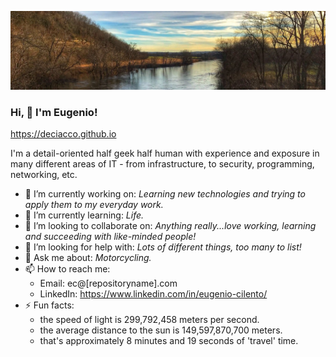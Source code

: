 ![](1609282245699.jpg)

### Hi, 👋 I'm Eugenio!

https://deciacco.github.io

I'm a detail-oriented half geek half human with experience and exposure in many different areas of IT - from infrastructure, to security, programming, networking, etc. 

- 🔭 I’m currently working on: *Learning new technologies and trying to apply them to my everyday work.*
- 🌱 I’m currently learning: *Life.*
- 👯 I’m looking to collaborate on: *Anything really...love working, learning and succeeding with like-minded people!*
- 🤔 I’m looking for help with: *Lots of different things, too many to list!*
- 💬 Ask me about: *Motorcycling.*
- 📫 How to reach me:
  - Email: ec@[repositoryname].com
  - LinkedIn: https://www.linkedin.com/in/eugenio-cilento/
- ⚡ Fun facts: 
  - the speed of light is 299,792,458 meters per second.
  - the average distance to the sun is 149,597,870,700 meters.
  - that's approximately 8 minutes and 19 seconds of 'travel' time.
